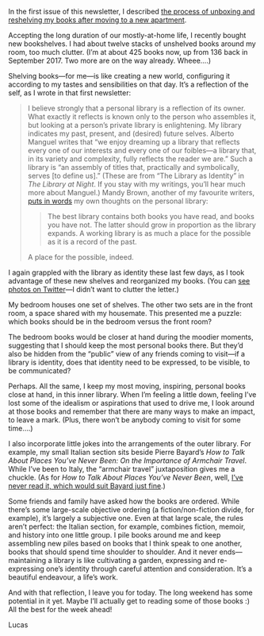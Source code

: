 In the first issue of this newsletter, I described [the process of unboxing and reshelving my books after moving to a new apartment](https://lucascherkewski.com/hit-and-miss/1-earthworming/#the-bright-side-of-moving-reshelving).

Accepting the long duration of our mostly-at-home life, I recently bought new bookshelves. I had about twelve stacks of unshelved books around my room, too much clutter. (I’m at about 425 books now, up from 136 back in September 2017. Two more are on the way already. Wheee….)

Shelving books—for me—is like creating a new world, configuring it according to my tastes and sensibilities on that day. It’s a reflection of the self, as I wrote in that first newsletter:

> I believe strongly that a personal library is a reflection of its owner. What exactly it reflects is known only to the person who assembles it, but looking at a person’s private library is enlightening. My library indicates my past, present, and (desired) future selves. Alberto Manguel writes that “we enjoy dreaming up a library that reflects every one of our interests and every one of our foibles—a library that, in its variety and complexity, fully reflects the reader we are.” Such a library is “an assembly of titles that, practically and symbolically, serves [to define us].” (These are from “The Library as Identity” in *The Library at Night*. If you stay with my writings, you’ll hear much more about Manguel.) Mandy Brown, another of my favourite writers, [puts in words](http://aworkinglibrary.com/writing/ways-of-reading/) my own thoughts on the personal library:
>
> > The best library contains both books you have read, and books you have not. The latter should grow in proportion as the library expands. A working library is as much a place for the possible as it is a record of the past.
>
> A place for the possible, indeed.

I again grappled with the library as identity these last few days, as I took advantage of these new shelves and reorganized my books. (You can [see photos on Twitter](https://twitter.com/lchski/status/1262088773195706368)—I didn’t want to clutter the letter.)

My bedroom houses one set of shelves. The other two sets are in the front room, a space shared with my housemate. This presented me a puzzle: which books should be in the bedroom versus the front room?

The bedroom books would be closer at hand during the moodier moments, suggesting that I should keep the most personal books there. But they’d also be hidden from the “public” view of any friends coming to visit—if a library is identity, does that identity need to be expressed, to be visible, to be communicated?

Perhaps. All the same, I keep my most moving, inspiring, personal books close at hand, in this inner library. When I’m feeling a little down, feeling I’ve lost some of the idealism or aspirations that used to drive me, I look around at those books and remember that there are many ways to make an impact, to leave a mark. (Plus, there won’t be anybody coming to visit for some time….)

I also incorporate little jokes into the arrangements of the outer library. For example, my small Italian section sits beside Pierre Bayard’s _How to Talk About Places You’ve Never Been: On the Importance of Armchair Travel_. While I’ve been to Italy, the “armchair travel” juxtaposition gives me a chuckle. (As for _How to Talk About Places You’ve Never Been_, well, [I’ve never read it, which would suit Bayard just fine](https://lucascherkewski.com/study/how-to-talk-about-books-you-havent-read/).)

Some friends and family have asked how the books are ordered. While there’s some large-scale objective ordering (a fiction/non-fiction divide, for example), it’s largely a subjective one. Even at that large scale, the rules aren’t perfect: the Italian section, for example, combines fiction, memoir, and history into one little group. I pile books around me and keep assembling new piles based on books that I think speak to one another, books that should spend time shoulder to shoulder. And it never ends—maintaining a library is like cultivating a garden, expressing and re-expressing one’s identity through careful attention and consideration. It’s a beautiful endeavour, a life’s work.

And with that reflection, I leave you for today. The long weekend has some potential in it yet. Maybe I’ll actually get to reading some of those books :) All the best for the week ahead!

Lucas